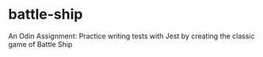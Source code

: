 # battle-ship
An Odin Assignment: Practice writing tests with Jest by creating the classic game of Battle Ship
